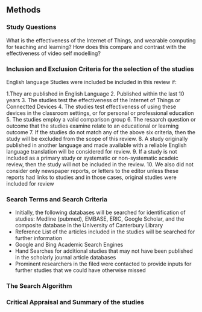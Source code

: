 ## Methods

### Study Questions

What is the effectiveness of the Internet of Things, and wearable computing for teaching and learning? How does this compare and contrast with the effectiveness of video self modelling?

### Inclusion and Exclusion Criteria for the selection of the studies

English language Studies were included be included in this review if:

1.They are published in English Language
2. Published within the last 10 years
3. The studies test the effectiveness of the Internet of Things or Connectted Devices
4. The studies test effectiveness of using these devices in the classroom settings, or for personal or professional education
5. The studies employ a valid comparison group
6. The resaarch question or outcome that the studies examine relate to an educational or learning outcome
7. If the studies do not match any of the above six criteria, then the study will be excluded from the scope of this review.
8. A study originally published in another language and made available with a reliable English language translation will be considered for review. 
9. If a study is not included as a primary study or systematic or non-systematic acadeic review, then the study will not be included in the review.
10. We  also did not consider only newspaper reports, or letters to the editor unless these reports had links to studies and in those cases, original studies were included for review

### Search Terms and Search Criteria

* Initially, the following databases will be searched for identification of studies: Medline (pubmed), EMBASE, ERIC, Google Scholar, and the composite database in the University of Canterbury Library 
* Reference List of the articles included in the studies will be searched for further information
* Google and Bing Academic Search Engines
* Hand Searches for additional studies that may not have been published in the scholarly journal article databases
* Prominent researchers in the filed were contacted to provide inputs for further studies that we could have otherwise missed

### The Search Algorithm




### Critical Appraisal and Summary of the studies


    
    
    
    
    
